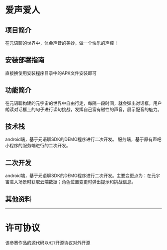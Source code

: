 

# 爱声爱人



## 项目简介
在元语聊的世界中，体会声音的美妙，做一个快乐的声控！




## 安装部署指南
直接换使用安装程序目录中的APK文件安装即可



## 功能简介
在元语聊构建的元宇宙的世界中自由行走，每隔一段时间，就会弹出对话框，用户朗读对话框上的句子进行读句挑战，发挥自己富有磁性的声音，展示配音的魅力。


## 技术栈
android端，基于元语聊SDK的DEMO程序进行二次开发。
服务端，基于原有声吧小程序的服务端进行的二次开发。


## 二次开发
android端，基于元语聊SDK的DEMO程序进行二次开发。主要变更点为：在元宇宙进入场景时获取云端数据；角色位置变更时弹出提示和挑战信息。


## 其他资料


---
# 许可协议

该参赛作品的源代码以`MIT`开源协议对外开源




